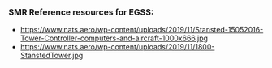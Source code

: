 ### SMR Reference resources for EGSS:
- https://www.nats.aero/wp-content/uploads/2019/11/Stansted-15052016-Tower-Controller-computers-and-aircraft-1000x666.jpg
- https://www.nats.aero/wp-content/uploads/2019/11/1800-StanstedTower.jpg

